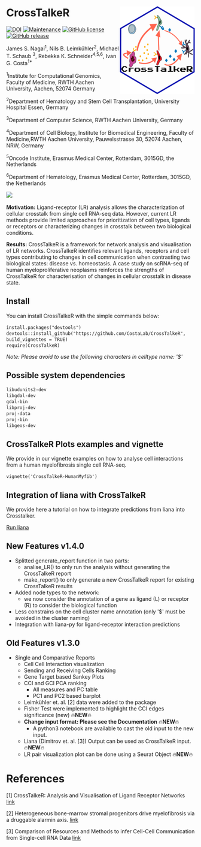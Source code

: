# CrossTalkeR <img src="man/figures/logo.png" align="right" width="200" />

[![DOI](https://zenodo.org/badge/DOI/10.5281/zenodo.4740646.svg)](https://doi.org/10.5281/zenodo.4740646)
[![Maintenance](https://img.shields.io/badge/Maintained%3F-yes-green.svg)](https://GitHub.com/CostaLab/CrossTalkeR.js/graphs/commit-activity)
[![GitHub license](https://img.shields.io/github/license/CostaLab/CrossTalkeR.svg)](https://github.com/CostaLab/CrossTalkeR.js/blob/master/LICENSE)
[![GitHub release](https://img.shields.io/github/release/CostaLab/CrossTalkeR.svg)](https://GitHub.com/CostaLab/CrossTalkeR.js/releases/)



James S. Nagai<sup>1</sup>,
Nils B. Leimkühler<sup>2</sup>,
Michael T. Schaub <sup>3</sup>,
Rebekka K. Schneider<sup>4,5,6</sup>,
Ivan G. Costa<sup>1*</sup>

<sup>1</sup>Institute for Computational Genomics, Faculty of Medicine, RWTH Aachen University, Aachen, 52074 Germany

<sup>2</sup>Department of Hematology and Stem Cell Transplantation, University Hospital Essen, Germany

<sup>3</sup>Department of Computer Science, RWTH Aachen University, Germany

<sup>4</sup>Department of Cell Biology, Institute for Biomedical Engineering, Faculty of Medicine,RWTH Aachen University, Pauwelsstrasse 30, 52074 Aachen, NRW, Germany

<sup>5</sup>Oncode Institute, Erasmus Medical Center, Rotterdam, 3015GD, the Netherlands

<sup>6</sup>Department of Hematology, Erasmus Medical Center, Rotterdam, 3015GD, the Netherlands

![](man/figures/CrossTalkeR_only_A.png)



**Motivation:** Ligand-receptor (LR) analysis allows the characterization of cellular crosstalk from single cell RNA-seq data. However, current LR methods provide limited approaches for prioritization of cell types, ligands or receptors or characterizing changes in crosstalk between two biological conditions.

**Results:** CrossTalkeR is a framework for network analysis and visualisation of LR networks. CrossTalkeR identifies relevant ligands, receptors and cell types contributing to changes in cell communication when contrasting two biological states: disease vs. homeostasis. A case study on scRNA-seq of human myeloproliferative neoplasms reinforces the strengths of CrossTalkeR for characterisation of changes in cellular crosstalk in disease state.

## Install

You can install CrossTalkeR with the simple commands below:


```
install.packages("devtools")
devtools::install_github("https://github.com/CostaLab/CrossTalkeR", build_vignettes = TRUE)
require(CrossTalkeR)
```

*Note: Please avoid to use the following characters in celltype name: '$'*

## Possible system dependencies

```
libudunits2-dev
libgdal-dev
gdal-bin
libproj-dev
proj-data
proj-bin
libgeos-dev
```

## CrossTalkeR Plots examples and vignette

We provide in our vignette examples on how to analyse cell interactions from a human myelofibrosis single cell RNA-seq.

```
vignette('CrossTalkeR-HumanMyfib')
```


## Integration of liana with CrossTalkeR

We provide here a tutorial on how to integrate predictions from liana into Crosstalker.

[Run liana](https://github.com/CostaLab/CrossTalkeR/blob/master/vignettes/run_liana.rmd)

## New Features v1.4.0

- Splitted generate_report function in two parts:
  - analise_LR() to only run the analysis without generating the CrossTalkeR report
  - make_report() to only generate a new CrossTalkeR report for existing CrossTalkeR results
- Added node types to the network:
  - we now consider the annotation of a gene as ligand (L) or receptor (R) to consider the biological function 
- Less constrains on the cell cluster name annotation (only '$' must be avoided in the cluster naming)
- Integration with liana-py for ligand-receptor interaction predictions
  

## Old Features v1.3.0

- Single and Comparative Reports
   - Cell Cell Interaction visualization
   - Sending and Receiving Cells Ranking
   - Gene Target based Sankey Plots
   - CCI and GCI PCA ranking
      - All measures and PC table
      - PC1 and PC2 based barplot
   - Leimkühler et. al. [2] data were added to the package
   - Fisher Test were implemented to highlight the CCI edges significance (new) 🔥**NEW**🔥
   - **Change input format: Please see the Documentation** 🔥**NEW**🔥
      - A python3 notebook are available to cast the old input to the new input.
   - Liana (Dimitrov et. al. [3]) Output can be used as CrossTalkeR input. 🔥**NEW**🔥
   - LR pair visualization plot can be done using a Seurat Object 🔥**NEW**🔥

# References

[1] CrossTalkeR: Analysis and Visualisation of Ligand Receptor Networks [link](https://doi.org/10.1093/bioinformatics/btab370)

[2] Heterogeneous bone-marrow stromal progenitors drive myelofibrosis via a druggable alarmin axis. [link](https://www.cell.com/cell-stem-cell/fulltext/S1934-5909(20)30542-7#secsectitle0115)

[3] Comparison of Resources and Methods to infer Cell-Cell Communication from Single-cell RNA Data [link](https://www.biorxiv.org/content/10.1101/2021.05.21.445160v1.full)
